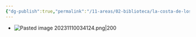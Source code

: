 ```yaml
---
{"dg-publish":true,"permalink":"/11-areas/02-biblioteca/la-costa-de-los-mosquitos/","noteIcon":""}
---
```


- ![Pasted image 20231110034124.png|200](/img/user/02%20Image/Pasted%20image%2020231110034124.png)
